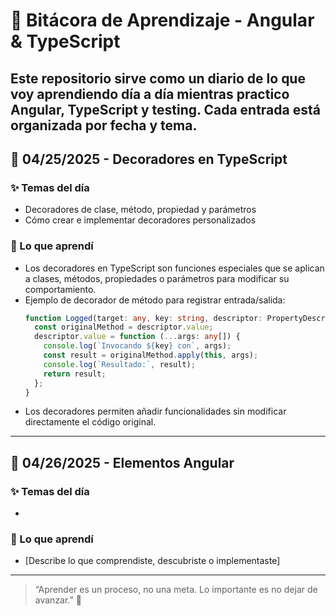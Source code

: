 # 🧠 Bitácora de Aprendizaje - Angular & TypeScript
Este repositorio sirve como un diario de lo que voy aprendiendo día a día mientras practico Angular, TypeScript y testing. Cada entrada está organizada por fecha y tema.
---
## 📅 04/25/2025 - Decoradores en TypeScript

### ✨ Temas del día
- Decoradores de clase, método, propiedad y parámetros
- Cómo crear e implementar decoradores personalizados

### 📘 Lo que aprendí
- Los decoradores en TypeScript son funciones especiales que se aplican a clases, métodos, propiedades o parámetros para modificar su comportamiento.
- Ejemplo de decorador de método para registrar entrada/salida:
  ```ts
  function Logged(target: any, key: string, descriptor: PropertyDescriptor) {
    const originalMethod = descriptor.value;
    descriptor.value = function (...args: any[]) {
      console.log(`Invocando ${key} con`, args);
      const result = originalMethod.apply(this, args);
      console.log(`Resultado:`, result);
      return result;
    };
  }
  ```
- Los decoradores permiten añadir funcionalidades sin modificar directamente el código original.
---
## 📅 04/26/2025 - Elementos Angular
### ✨ Temas del día
- 

### 📘 Lo que aprendí
- [Describe lo que comprendiste, descubriste o implementaste]

---
> “Aprender es un proceso, no una meta. Lo importante es no dejar de avanzar.” 🚀
